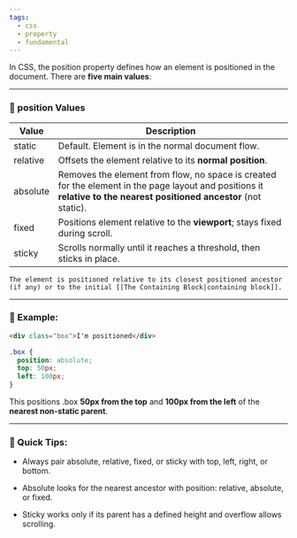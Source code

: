 ```yaml
---
tags:
  - css
  - property
  - fundamental
---
```


In CSS, the position property defines how an element is positioned in the document. There are **five main values**:

---

### **🔧 position Values**

|**Value**|**Description**|
|---|---|
|static|Default. Element is in the normal document flow.|
|relative|Offsets the element relative to its **normal position**.|
|absolute|Removes the element from flow, no space is created for the element in the page layout and positions it **relative to the nearest positioned ancestor** (not static).|
|fixed|Positions element relative to the **viewport**; stays fixed during scroll.|
|sticky|Scrolls normally until it reaches a threshold, then sticks in place.|

```ad-note
The element is positioned relative to its closest positioned ancestor (if any) or to the initial [[The Containing Block|containing block]].
```
  
---

### **🧠 Example:**

```html
<div class="box">I'm positioned</div>
```

```css
.box {
  position: absolute;
  top: 50px;
  left: 100px;
}
```

This positions .box **50px from the top** and **100px from the left** of the **nearest non-static parent**.

---

### **🧲 Quick Tips:**

- Always pair absolute, relative, fixed, or sticky with top, left, right, or bottom.
    
- Absolute looks for the nearest ancestor with position: relative, absolute, or fixed.
    
- Sticky works only if its parent has a defined height and overflow allows scrolling.
    
